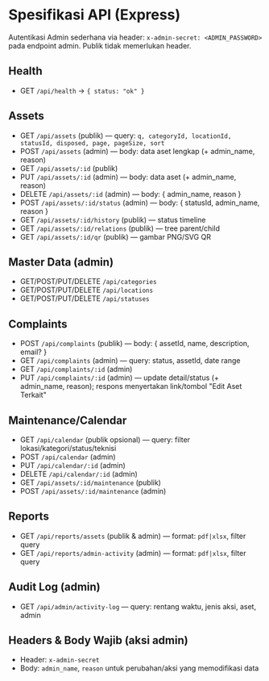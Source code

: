 # Spesifikasi API (Express)

Autentikasi Admin sederhana via header: `x-admin-secret: <ADMIN_PASSWORD>` pada endpoint admin. Publik tidak memerlukan header.

## Health
- GET `/api/health` → `{ status: "ok" }`

## Assets
- GET `/api/assets` (publik) — query: `q, categoryId, locationId, statusId, disposed, page, pageSize, sort`
- POST `/api/assets` (admin) — body: data aset lengkap (+ admin_name, reason)
- GET `/api/assets/:id` (publik)
- PUT `/api/assets/:id` (admin) — body: data aset (+ admin_name, reason)
- DELETE `/api/assets/:id` (admin) — body: { admin_name, reason }
- POST `/api/assets/:id/status` (admin) — body: { statusId, admin_name, reason }
- GET `/api/assets/:id/history` (publik) — status timeline
- GET `/api/assets/:id/relations` (publik) — tree parent/child
- GET `/api/assets/:id/qr` (publik) — gambar PNG/SVG QR

## Master Data (admin)
- GET/POST/PUT/DELETE `/api/categories`
- GET/POST/PUT/DELETE `/api/locations`
- GET/POST/PUT/DELETE `/api/statuses`

## Complaints
- POST `/api/complaints` (publik) — body: { assetId, name, description, email? }
- GET `/api/complaints` (admin) — query: status, assetId, date range
- GET `/api/complaints/:id` (admin)
- PUT `/api/complaints/:id` (admin) — update detail/status (+ admin_name, reason); respons menyertakan link/tombol "Edit Aset Terkait"

## Maintenance/Calendar
- GET `/api/calendar` (publik opsional) — query: filter lokasi/kategori/status/teknisi
- POST `/api/calendar` (admin)
- PUT `/api/calendar/:id` (admin)
- DELETE `/api/calendar/:id` (admin)
- GET `/api/assets/:id/maintenance` (publik)
- POST `/api/assets/:id/maintenance` (admin)

## Reports
- GET `/api/reports/assets` (publik & admin) — format: `pdf|xlsx`, filter query
- GET `/api/reports/admin-activity` (admin) — format: `pdf|xlsx`, filter query

## Audit Log (admin)
- GET `/api/admin/activity-log` — query: rentang waktu, jenis aksi, aset, admin

## Headers & Body Wajib (aksi admin)
- Header: `x-admin-secret`
- Body: `admin_name`, `reason` untuk perubahan/aksi yang memodifikasi data
